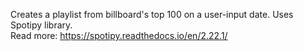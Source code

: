 Creates a playlist from billboard's top 100 on a user-input date. Uses Spotipy library. \
Read more: https://spotipy.readthedocs.io/en/2.22.1/